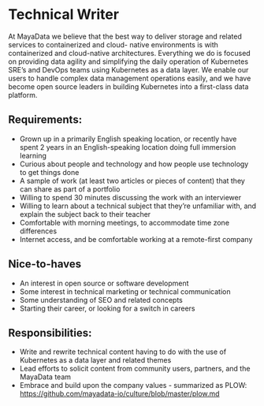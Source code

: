 # Technical Writer
At MayaData we believe that the best way to deliver storage and related services to containerized and cloud-
native environments is with containerized and cloud-native architectures. Everything we do is focused on providing data agility and simplifying the daily operation of Kubernetes SRE’s and DevOps teams using 
Kubernetes as a data layer. We enable our users to handle complex data management operations easily, and we have become open source leaders in building Kubernetes into a first-class data platform.

## Requirements:
* Grown up in a primarily English speaking location, or recently have spent 2 years in an English-speaking location doing full immersion learning
* Curious about people and technology and how people use technology to get things done
* A sample of work (at least two articles or pieces of content) that they can share as part of a portfolio
* Willing to spend 30 minutes discussing the work with an interviewer
* Willing to learn about a technical subject that they’re unfamiliar with, and explain the subject back to their teacher
* Comfortable with morning meetings, to accommodate time zone differences
* Internet access, and be comfortable working at a remote-first company

## Nice-to-haves
* An interest in open source or software development
* Some interest in technical marketing or technical communication
* Some understanding of SEO and related concepts
* Starting their career, or looking for a switch in careers

## Responsibilities:
* Write and rewrite technical content having to do with the use of Kubernetes as a data layer and related themes
* Lead efforts to solicit content from community users, partners, and the MayaData team
* Embrace and build upon the company values - summarized as PLOW: https://github.com/mayadata-io/culture/blob/master/plow.md
